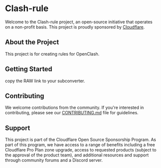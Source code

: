# Clash-rule

Welcome to the Clash-rule project, an open-source initiative that operates on a non-profit basis. This project is proudly sponsored by [Cloudflare](https://www.cloudflare.com).

## About the Project

This project is for creating rules for OpenClash.

## Getting Started

copy the RAW link to your subconverter.

## Contributing

We welcome contributions from the community. If you're interested in contributing, please see our [CONTRIBUTING.md](link_to_your_contributing.md) file for guidelines.

## Support

This project is part of the Cloudflare Open Source Sponsorship Program. As part of this program, we have access to a range of benefits including a free Cloudflare Pro Plan zone upgrade, access to requested products (subject to the approval of the product team), and additional resources and support through community forums and a Discord server.
